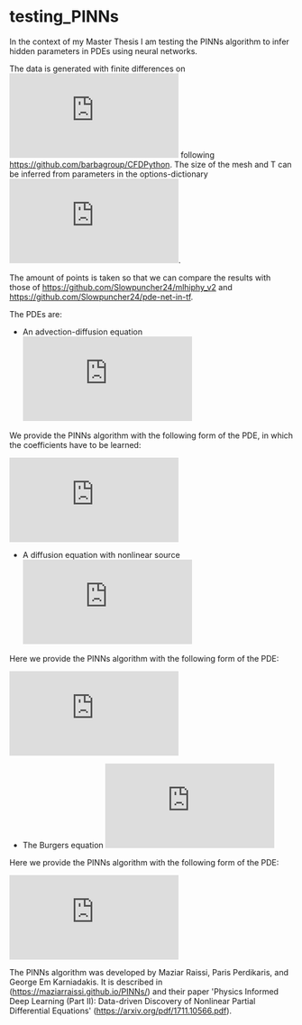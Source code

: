 # testing_PINNs
In the context of my Master Thesis I am testing the PINNs algorithm to infer hidden parameters in PDEs using neural networks.

The data is generated with finite differences on
![equation](https://latex.codecogs.com/gif.latex?%5B0%2C2%20%5Cpi%5D%5Ctimes%20%5B0%2C2%20%5Cpi%5D%20%5Ctimes%20%5B0%2CT%5D) following https://github.com/barbagroup/CFDPython.
The size of the mesh and T can be inferred from parameters in the options-dictionary ![equation](https://latex.codecogs.com/gif.latex?%28T%20%3D%20%28layers-1%29%5Ccdot%20dt%29).

The amount of points is taken so that we can compare the results with those of https://github.com/Slowpuncher24/mlhiphy_v2 and https://github.com/Slowpuncher24/pde-net-in-tf.

The PDEs are:
* An advection-diffusion equation ![equation](https://latex.codecogs.com/gif.latex?u_t%20%3D%202%28u_x%20&plus;%20u_y%29%20&plus;%200.5%28u_%7Bxx%7D%20&plus;%20u_%7Byy%7D%29)

We provide the PINNs algorithm with the following form of the PDE, in which the coefficients have to be learned:

![equation](https://latex.codecogs.com/gif.latex?u_t%20%3D%20a_u%20%5Ccdot%20u%20&plus;%20a%5Ccdot%20u_x%20&plus;%20b%5Ccdot%20u_y%20&plus;%20c%20%5Ccdot%20u_%7Bxx%7D%20&plus;%20d%20%5Ccdot%20u_%7Byy%7D%20&plus;%20e%5Ccdot%20u_%7Bxy%7D)

* A diffusion equation with nonlinear source ![equation](https://latex.codecogs.com/gif.latex?u_t%20%3D%200.3%20%28u_%7Bxx%7D%20&plus;%20u_%7Byy%7D%29%20&plus;%2015%20%5Ccdot%20%5Csin%28u%29)

Here we provide the PINNs algorithm with the following form of the PDE:

![equation](https://latex.codecogs.com/gif.latex?u_t%20%3D%20c_0%5Ccdot%20%5Csin%28u%29%20&plus;%20c_%7B00%7D%20%5Ccdot%20u%20&plus;%20c_%7B10%7D%20%5Ccdot%20u_x%20&plus;%20c_%7B01%7D%20%5Ccdot%20u_y%20&plus;%20c_%7B20%7D%20%5Ccdot%20u_xx%20&plus;%20c_%7B02%7D%5Ccdot%20u_%7Byy%7D%20&plus;%20c11%20%5Ccdot%20u_%7Bxy%7D%20&plus;%20c30%5Ccdot%20u_%7Bxxx%7D%20&plus;%20c21%5Ccdot%20u_%7Bxxy%7D%20&plus;%20c12%5Ccdot%20u_%7Bxyy%7D%20&plus;%20c03%5Ccdot%20u_%7Byyy%7D)

* The Burgers equation ![equation](https://latex.codecogs.com/gif.latex?u_t%20%3D%20-u%28u_x%20&plus;%20u_y%29%20&plus;%200.3%20%28u_%7Bxx%7D%20&plus;%20u_%7Byy%7D%29)

Here we provide the PINNs algorithm with the following form of the PDE:

![equation](https://latex.codecogs.com/gif.latex?u_t%20%3D%20c_0%5Ccdot%20u%20-%20c_1%5Ccdot%20u_x%5Ccdot%20u%20-%20c_2%5Ccdot%20u_y%5Ccdot%20u%20&plus;%20c_%7B20%7D%5Ccdot%20u_%7Bxx%7D%20&plus;%20c_%7B02%7D%5Ccdot%20u_%7Byy%7D%20&plus;%20c_%7B11%7D%5Ccdot%20u_%7Bxy%7D%20&plus;%20c_%7B30%7D%5Ccdot%20u_%7Bxxx%7D%20&plus;%20c_%7B21%7D%5Ccdot%20u_%7Bxxy%7D%20&plus;%20c_%7B12%7D%5Ccdot%20u_%7Bxyy%7D%20&plus;%20c_%7B03%7D%5Ccdot%20u_%7Byyy%7D)



The PINNs algorithm was developed by Maziar Raissi, Paris Perdikaris, and George Em Karniadakis. It is described in (https://maziarraissi.github.io/PINNs/) and their paper 'Physics Informed Deep Learning (Part II): Data-driven Discovery of Nonlinear Partial Differential Equations' (https://arxiv.org/pdf/1711.10566.pdf).
